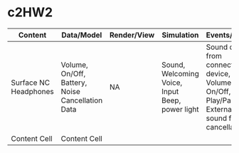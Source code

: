 # c2HW2

| Content | Data/Model  | Render/View | Simulation | Events/Input |
| ------------- | ------------- | ------------- | ------------- | ------------- |
| Surface NC Headphones  | Volume, On/Off, Battery, Noise Cancellation Data | NA | Sound, Welcoming Voice, Input Beep, power light | Sound data from connected device, Volume, On/Off, Play/Pause, External sound for cancellation  |
| Content Cell  | Content Cell  |
